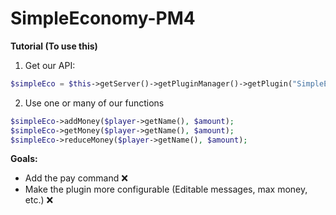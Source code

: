 # SimpleEconomy-PM4

**Tutorial (To use this)**
1. Get our API:
```php
$simpleEco = $this->getServer()->getPluginManager()->getPlugin("SimpleEconomy");
```

2. Use one or many of our functions
```php
$simpleEco->addMoney($player->getName(), $amount);
$simpleEco->getMoney($player->getName(), $amount);
$simpleEco->reduceMoney($player->getName(), $amount);
```

**Goals:**

- Add the pay command ❌
- Make the plugin more configurable (Editable messages, max money, etc.) ❌
